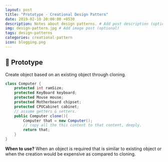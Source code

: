 ```yaml
---
layout: post
title: "Prototype - Creational Design Pattern"
date: 2019-02-10 20:00:00 +0530
description: Notes about design patterns. # Add post description (optional)
img: design-pattern.jpg # Add image post (optional)
tags: design-patterns
categories: creational-pattern
icon: blogging.png
---
```

🧱 Prototype
-----------
Create object based on an existing object through cloning.
```java
class Computer {
    protected int ramSize;
    protected KeyBoard keyboard;
    protected Mouse mouse;
    protected Motherboard chipset;
    protected CPUCabinet cabinet;
    // assume getters & setters. 
    public Computer clone(){
        Computer that = new Computer();
        // copy all the this content to that content, deeply. 
        return that;
    }
}
```
**When to use?** When an object is required that is similar to existing object or when the creation would be expensive as compared to cloning.